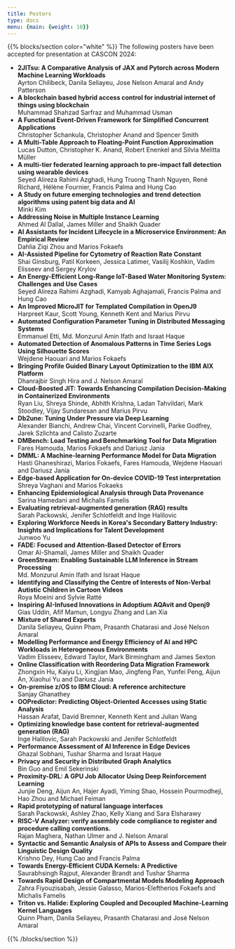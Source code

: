 ```yaml
---
title: Posters
type: docs
menu: {main: {weight: 10}}
---
```


{{% blocks/section color="white" %}}
The following posters have been accepted for presentation at CASCON 2024:

<ul>
<li><b>2JITsu: A Comparative Analysis of JAX and Pytorch across Modern Machine Learning Workloads</b><br>Ayrton Chilibeck, Danila Seliayeu, Jose Nelson Amaral and Andy Patterson</li>
<li><b>A blockchain based hybrid access control for industrial internet of things using blockchain</b><br>Muhammad Shahzad Sarfraz and Muhammad Usman</li>
<li><b>A Functional Event-Driven Framework for Simplified Concurrent Applications</b><br>Christopher Schankula, Christopher Anand and Spencer Smith</li>
<li><b>A Multi-Table Approach to Floating-Point Function Approximation</b><br>Lucas Dutton, Christopher K. Anand, Robert Enenkel and Silvia Melitta Müller</li>
<li><b>A multi-tier federated learning approach to pre-impact fall detection using wearable devices</b><br>Seyed Alireza Rahimi Azghadi, Hung Truong Thanh Nguyen, René Richard, Hélène Fournier, Francis Palma and Hung Cao</li>
<li><b>A Study on future emerging technologies and trend detection algorithms using patent big data and AI</b><br>Minki Kim</li>
<li><b>Addressing Noise in Multiple Instance Learning</b><br>Ahmed Al Dallal, James Miller and Shaikh Quader</li>
<li><b>AI Assistants for Incident Lifecycle in a Microservice Environment: An Empirical Review</b><br>Dahlia Ziqi Zhou and Marios Fokaefs</li>
<li><b>AI-Assisted Pipeline for Cytometry of Reaction Rate Constant</b><br>Shai Ginsburg, Patil Korkeen, Jessica Latimer, Vasilij Koshkin, Vadim Elisseev and Sergey Krylov</li>
<li><b>An Energy-Efficient Long-Range IoT-Based Water Monitoring System: Challenges and Use Cases</b><br>Seyed Alireza Rahimi Azghadi, Kamyab Aghajamali, Francis Palma and Hung Cao</li>
<li><b>An Improved MicroJIT for Templated Compilation in OpenJ9</b><br>Harpreet Kaur, Scott Young, Kenneth Kent and Marius Pirvu</li>
<li><b>Automated Configuration Parameter Tuning in Distributed Messaging Systems</b><br>Emmanuel Etti, Md. Monzurul Amin Ifath and Israat Haque</li>
<li><b>Automated Detection of Anomalous Patterns in Time Series Logs Using Silhouette Scores</b><br>Wejdene Haouari and Marios Fokaefs</li>
<li><b>Bringing Profile Guided Binary Layout Optimization to the IBM AIX Platform</b><br>Dhanrajbir Singh Hira and J. Nelson Amaral</li>
<li><b>Cloud-Boosted JIT: Towards Enhancing Compilation Decision-Making in Containerized Environments</b><br>Ryan Liu, Shreya Shinde, Abhith Krishna, Ladan Tahvildari, Mark Stoodley, Vijay Sundaresan and Marius Pirvu</li>
<li><b>Db2une: Tuning Under Pressure via Deep Learning</b><br>Alexander Bianchi, Andrew Chai, Vincent Corvinelli, Parke Godfrey, Jarek Szlichta and Calisto Zuzarte</li>
<li><b>DMBench: Load Testing and Benchmarking Tool for Data Migration</b><br>Fares Hamouda, Marios Fokaefs and Dariusz Jania</li>
<li><b>DMML: A Machine-learning Performance Model for Data Migration</b><br>Hasti Ghaneshirazi, Marios Fokaefs, Fares Hamouda, Wejdene Haouari and Dariusz Jania</li>
<li><b>Edge-based Application for On-device COVID-19 Test interpretation</b><br>Shreya Vaghani and Marios Fokaeks</li>
<li><b>Enhancing Epidemiological Analysis through Data Provenance</b><br>Sarina Hamedani and Michalis Famelis</li>
<li><b>Evaluating retrieval-augmented generation (RAG) results</b><br>Sarah Packowski, Jenifer Schlotfeldt and Inge Halilovic</li>
<li><b>Exploring Workforce Needs in Korea's Secondary Battery Industry: Insights and Implications for Talent Development</b><br>Junwoo Yu</li>
<li><b>FADE: Focused and Attention-Based Detector of Errors</b><br>Omar Al-Shamali, James Miller and Shaikh Quader</li>
<li><b>GreenStream: Enabling Sustainable LLM Inference in Stream Processing</b><br>Md. Monzurul Amin Ifath and Israat Haque</li>
<li><b>Identifying and Classifying the Centre of Interests of Non-Verbal Autistic Children in Cartoon Videos</b><br>Roya Moeini and Sylvie Ratté</li>
<li><b>Inspiring AI-Infused Innovations in Adoptium AQAvit and Openj9</b><br>Gias Uddin, Afif Mamun, Longyu Zhang and Lan Xia</li>
<li><b>Mixture of Shared Experts</b><br>Danila Seliayeu, Quinn Pham, Prasanth Chatarasi and Jos&eacute; Nelson Amaral</li>
<li><b>Modelling Performance and Energy Efficiency of AI and HPC Workloads in Heterogeneous Environments</b><br>Vadim Elisseev, Edward Taylor, Mark Birmingham and James Sexton</li>
<li><b>Online Classification with Reordering  Data Migration Framework</b><br>Zhongxin Hu, Kaiyu Li, Xingjian Mao, Jingfeng Pan, Yunfei Peng, Aijun An, Xiaohui Yu and Dariusz Jania</li>
<li><b>On-premise z/OS to IBM Cloud: A reference architecture</b><br>Sanjay Ghanathey</li>
<li><b>OOPredictor: Predicting Object-Oriented Accesses using Static Analysis</b><br>Hassan Arafat, David Bremner, Kenneth Kent and Julian Wang</li>
<li><b>Optimizing knowledge base content for retrieval-augmented generation (RAG)</b><br>Inge Halilovic, Sarah Packowski and Jenifer Schlotfeldt</li>
<li><b>Performance Assessment of AI Inference in Edge Devices</b><br>Ghazal Sobhani, Tushar Sharma and Israat Haque</li>
<li><b>Privacy and Security in Distributed Graph Analytics</b><br>Bin Guo and Emil Sekerinski</li>
<li><b>Proximity-DRL: A GPU Job Allocator Using Deep Reinforcement Learning</b><br>Junjie Deng, Aijun An, Hajer Ayadi, Yiming Shao, Hossein Pourmodheji, Hao Zhou and Michael Feiman</li>
<li><b>Rapid prototyping of natural language interfaces</b><br>Sarah Packowski, Ashley Zhao, Kelly Xiang and Sara Elsharawy</li>
<li><b>RISC-V Analyzer: verify assembly code compliance to register and procedure calling conventions.</b><br>Rajan Maghera, Nathan Ulmer and J. Nelson Amaral</li>
<li><b>Syntactic and Semantic Analysis of APIs to Assess and Compare their Linguistic Design Quality</b><br>Krishno Dey, Hung Cao and Francis Palma</li>
<li><b>Towards Energy-Efficient CUDA Kernels: A Predictive</b><br>Saurabhsingh Rajput, Alexander Brandt and Tushar Sharma</li>
<li><b>Towards Rapid Design of Compartmental Models Modeling Approach</b><br>Zahra Fiyouzisabah, Jessie Galasso, Marios-Eleftherios Fokaefs and Michalis Famelis</li>
<li><b>Triton vs. Halide: Exploring Coupled and Decoupled Machine-Learning Kernel Languages</b><br>Quinn Pham, Danila Seliayeu, Prasanth Chatarasi and Jos&eacute; Nelson Amaral</li>
</ul>

 
{{% /blocks/section %}}
